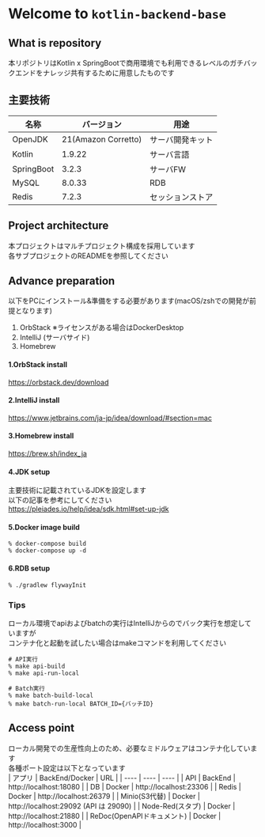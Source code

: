 # Welcome to `kotlin-backend-base`

## What is repository
本リポジトリはKotlin x SpringBootで商用環境でも利用できるレベルのガチバックエンドをナレッジ共有するために用意したものです

## 主要技術
| 名称         | バージョン               | 用途                       |
|------------|---------------------|--------------------------|
| OpenJDK    | 21(Amazon Corretto) | サーバ開発キット                 |
| Kotlin     | 1.9.22              | サーバ言語                    |
| SpringBoot | 3.2.3               | サーバFW                    |
| MySQL      | 8.0.33              | RDB                      |
| Redis      | 7.2.3               | セッションストア                 |

## Project architecture
本プロジェクトはマルチプロジェクト構成を採用しています  
各サブプロジェクトのREADMEを参照してください

## Advance preparation
以下をPCにインストール&準備をする必要があります(macOS/zshでの開発が前提となります)
1. OrbStack ※ライセンスがある場合はDockerDesktop
2. IntelliJ (サーバサイド)
3. Homebrew

#### 1.OrbStack install
https://orbstack.dev/download

#### 2.IntelliJ install
https://www.jetbrains.com/ja-jp/idea/download/#section=mac

#### 3.Homebrew install
https://brew.sh/index_ja

#### 4.JDK setup
主要技術に記載されているJDKを設定します  
以下の記事を参考にしてください  
https://pleiades.io/help/idea/sdk.html#set-up-jdk

#### 5.Docker image build
```
% docker-compose build
% docker-compose up -d
```

#### 6.RDB setup
```
% ./gradlew flywayInit
```

### Tips
ローカル環境でapiおよびbatchの実行はIntelliJからのでバック実行を想定していますが  
コンテナ化と起動を試したい場合はmakeコマンドを利用してください  
```
# API実行
% make api-build
% make api-run-local

# Batch実行
% make batch-build-local
% make batch-run-local BATCH_ID={バッチID}
```

## Access point
ローカル開発での生産性向上のため、必要なミドルウェアはコンテナ化しています  
各種ポート設定は以下となっています    
| アプリ | BackEnd/Docker | URL |
| ---- | ---- | ---- |
| API | BackEnd | http://localhost:18080 |
| DB | Docker | http://localhost:23306 |
| Redis | Docker | http://localhost:26379 |
| Minio(S3代替) | Docker | http://localhost:29092 (API は 29090) |
| Node-Red(スタブ) | Docker | http://localhost:21880 |
| ReDoc(OpenAPIドキュメント) | Docker | http://localhost:3000 |
